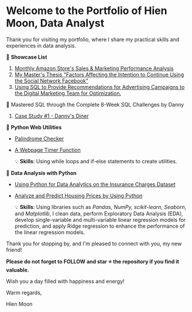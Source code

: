 # Welcome to the Portfolio of Hien Moon, Data Analyst
Thank you for visiting my portfolio, where I share my practical skills and experiences in data analysis.

🌻 **Showcase List**
1. [Monthly Amazon Store's Sales & Marketing Performance Analysis](https://github.com/hienmoon1017/amazon-store-sales-marketing-performance-analysis)
2. [My Master's Thesis "Factors Affecting the Intention to Continue Using the Social Network Facebook"](https://github.com/hienmoon1017/master-thesis)
3. [Using SQL to Provide Recommendations for Advertising Campaigns to the Digital Marketing Team for Optimization.](https://github.com/hienmoon1017/sql-recommendations-for-advertising-campaigns)

🌻 Mastered SQL through the Complete 8-Week SQL Challenges by Danny
1. [Case Study #1 - Danny's Diner](https://github.com/hienmoon1017/8-week-sql-challenges-case-study-1)

🌻 **Python Web Utilities**
- [Palindrome Checker](https://github.com/hienmoon1017/python-palindrome-checker)
- [A Webpage Timer Function](https://github.com/hienmoon1017/python-webpage-timer-function)

  💡 **Skills**: Using while loops and if-else statements to create utilities.

🌻 **Data Analysis with Python**
- [Using Python for Data Analytics on the Insurance Charges Dataset](https://github.com/hienmoon1017/python-insurance-charges-dataset)
- [Analyze and Predict Housing Prices by Using Python](https://github.com/hienmoon1017/python-housing-prices)

  💡 **Skills**: Using libraries such as _Pandas, NumPy, scikit-learn, Seaborn_, and _Matplotlib_, I clean data, perform Exploratory Data Analysis (EDA), develop single-variable and multi-variable linear regression models for prediction, and apply Ridge regression to enhance the performance of the linear regression models.


Thank you for stopping by, and I'm pleased to connect with you, my new friend!

**Please do not forget to FOLLOW and star ⭐ the repository if you find it valuable.**

Wish you a day filled with happiness and energy!

Warm regards,

Hien Moon
